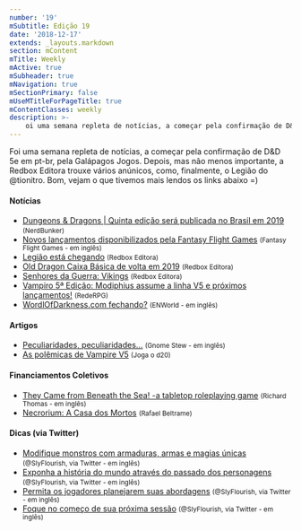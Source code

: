 ```yaml
---
number: '19'
mSubtitle: Edição 19
date: '2018-12-17'
extends: _layouts.markdown
section: mContent
mTitle: Weekly
mActive: true
mSubheader: true
mNavigation: true
mSectionPrimary: false
mUseMTitleForPageTitle: true
mContentClasses: weekly
description: >-
    oi uma semana repleta de notícias, a começar pela confirmação de D&D 5e em pt-br, pela Galápagos Jogos. Depois, mas não menos importante, a Redbox Editora trouxe vários anúnicos, como, finalmente, o Legião do @tionitro. Bom, vejam o que tivemos mais lendos os links abaixo =)
---
```


Foi uma semana repleta de notícias, a começar pela confirmação de D&D 5e em pt-br, pela Galápagos Jogos. Depois, mas não menos importante, a Redbox Editora trouxe vários anúnicos, como, finalmente, o Legião do @tionitro. Bom, vejam o que tivemos mais lendos os links abaixo =)

#### Notícias

- [Dungeons & Dragons | Quinta edição será publicada no Brasil em 2019] <small>(NerdBunker)</small>
- [Novos lançamentos disponibilizados pela Fantasy Flight Games] <small>(Fantasy Flight Games - em inglês)</small>
- [Legião está chegando] <small>(Redbox Editora)</small>
- [Old Dragon Caixa Básica de volta em 2019] <small>(Redbox Editora)</small>
- [Senhores da Guerra: Vikings] <small>(Redbox Editora)</small>
- [Vampiro 5ª Edição: Modiphius assume a linha V5 e próximos lançamentos!] <small>(RedeRPG)</small>
- [WordlOfDarkness.com fechando?] <small>(ENWorld - em inglês)</small>

#### Artigos

- [Peculiaridades, peculiaridades...] <small>(Gnome Stew - em inglês)</small>
- [As polêmicas de Vampire V5] <small>(Joga o d20)</small>

#### Financiamentos Coletivos

- [They Came from Beneath the Sea! -a tabletop roleplaying game] <small>(Richard Thomas - em inglês)</small>
- [Necrorium: A Casa dos Mortos] <small>(Rafael Beltrame)</small>

#### Dicas (via Twitter)

- [Modifique monstros com armaduras, armas e magias únicas] <small>(@SlyFlourish, via Twitter - em inglês)</small>
- [Exponha a história do mundo através do passado dos personagens] <small>(@SlyFlourish, via Twitter - em inglês)</small>
- [Permita os jogadores planejarem suas abordagens] <small>(@SlyFlourish, via Twitter - em inglês)</small>
- [Foque no começo de sua próxima sessão] <small>(@SlyFlourish, via Twitter - em inglês)</small>

[Peculiaridades, peculiaridades...]: https://gnomestew.com/quick-quirks/
[They Came from Beneath the Sea! -a tabletop roleplaying game]: https://www.kickstarter.com/projects/200664283/they-came-from-beneath-the-sea-a-tabletop-roleplay
[Novos lançamentos disponibilizados pela Fantasy Flight Games]: https://www.fantasyflightgames.com/en/news/2018/12/20/available-now-december-20/
[Legião está chegando]: http://redboxeditora.com.br/legiao-esta-chegando/
[Vampiro 5ª Edição: Modiphius assume a linha V5 e próximos lançamentos!]: https://www.rederpg.com.br/2018/12/20/vampiro-5a-edicao-modiphius-assume-linha-v5-e-proximos-lancamentos/
[Old Dragon Caixa Básica de volta em 2019]: http://redboxeditora.com.br/old-dragon-caixa-basica-de-volta-em-2019/
[Senhores da Guerra: Vikings]: http://redboxeditora.com.br/sdg-vikings/
[WordlOfDarkness.com fechando?]: http://www.enworld.org/forum/content.php?5915-WorldOfDarkness-com-Closing-Down
[Necrorium: A Casa dos Mortos]: https://www.catarse.me/necrorium
[Dungeons & Dragons | Quinta edição será publicada no Brasil em 2019]: https://jovemnerd.com.br/nerdbunker/dungeons-dragons-quinta-edicao-sera-publicada-no-brasil-em-2019/
[As polêmicas de Vampire V5]: https://jogaod20.blogspot.com/2018/12/polemicas-V5.html
[Foque no começo de sua próxima sessão]: https://twitter.com/SlyFlourish/status/1074696162853224448
[Permita os jogadores planejarem suas abordagens]: https://twitter.com/SlyFlourish/status/1075073741955231744
[Exponha a história do mundo através do passado dos personagens]: https://twitter.com/SlyFlourish/status/1075813522028806145
[Modifique monstros com armaduras, armas e magias únicas]: https://twitter.com/SlyFlourish/status/1076191022303113228
